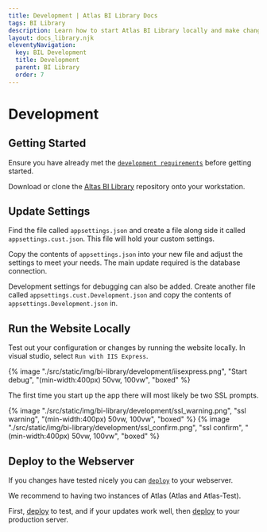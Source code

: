 ```yaml
---
title: Development | Atlas BI Library Docs
tags: BI Library
description: Learn how to start Atlas BI Library locally and make changes to the codebase. Settings are kept in json files.
layout: docs_library.njk
eleventyNavigation:
  key: BIL Development
  title: Development
  parent: BI Library
  order: 7
---
```


# Development

## Getting Started

Ensure you have already met the [`development requirements`](/docs/bi-library/development/requirements/) before getting started.

Download or clone the [Altas BI Library](https://github.com/atlas-bi/atlas-bi-library) repository onto your workstation.

## Update Settings

Find the file called ``appsettings.json`` and create a file along side it called ``appsettings.cust.json``. This file will hold your custom settings.

Copy the contents of ``appsettings.json`` into your new file and adjust the settings to meet your needs. The main update required is the database connection.

Development settings for debugging can also be added. Create another file called ``appsettings.cust.Development.json`` and copy the contents of ``appsettings.Development.json`` in.

## Run the Website Locally

Test out your configuration or changes by running the website locally. In visual studio, select ``Run with IIS Express``.

{% image "./src/static/img/bi-library/development/iisexpress.png", "Start debug", "(min-width:400px) 50vw, 100vw", "boxed" %}

The first time you start up the app there will most likely be two SSL prompts.

{% image "./src/static/img/bi-library/development/ssl_warning.png", "ssl warning", "(min-width:400px) 50vw, 100vw", "boxed" %}
{% image "./src/static/img/bi-library/development/ssl_confirm.png", "ssl confirm", "(min-width:400px) 50vw, 100vw", "boxed" %}


## Deploy to the Webserver

If you changes have tested nicely you can [`deploy`](/docs/bi-library/deploy) to your webserver.

We recommend to having two instances of Atlas (Atlas and Atlas-Test).

First, [deploy](/docs/bi-library/deploy) to test, and if your updates work well, then [deploy](/docs/bi-library/deploy) to your production server.
